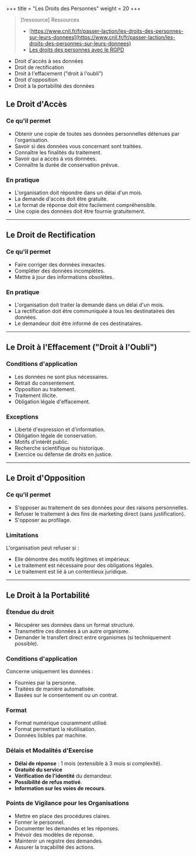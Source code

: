 +++
title = "Les Droits des Personnes"
weight = 20
+++

> [!ressource] Ressources
> - [https://www.cnil.fr/fr/passer-laction/les-droits-des-personnes-sur-leurs-donnees](https://www.cnil.fr/fr/passer-laction/les-droits-des-personnes-sur-leurs-donnees)
> - [Les droits des personnes avec le RGPD](https://rgpd.orson.io/11/rgpd-et-droits-des-personnes)

- Droit d'accès à ses données
- Droit de rectification
- Droit à l'effacement ("droit à l'oubli")
- Droit d'opposition
- Droit à la portabilité des données

## Le Droit d'Accès

### Ce qu'il permet

- Obtenir une copie de toutes ses données personnelles détenues par l'organisation.
- Savoir si des données vous concernant sont traitées.
- Connaître les finalités du traitement.
- Savoir qui a accès à vos données.
- Connaître la durée de conservation prévue.

### En pratique

- L'organisation doit répondre dans un délai d'un mois.
- La demande d'accès doit être gratuite.
- Le format de réponse doit être facilement compréhensible.
- Une copie des données doit être fournie gratuitement.

---

## Le Droit de Rectification

### Ce qu'il permet

- Faire corriger des données inexactes.
- Compléter des données incomplètes.
- Mettre à jour des informations obsolètes.

### En pratique

- L'organisation doit traiter la demande dans un délai d'un mois.
- La rectification doit être communiquée à tous les destinataires des données.
- Le demandeur doit être informé de ces destinataires.

---

## Le Droit à l'Effacement ("Droit à l'Oubli")

### Conditions d'application

- Les données ne sont plus nécessaires.
- Retrait du consentement.
- Opposition au traitement.
- Traitement illicite.
- Obligation légale d'effacement.

### Exceptions

- Liberté d'expression et d'information.
- Obligation légale de conservation.
- Motifs d'intérêt public.
- Recherche scientifique ou historique.
- Exercice ou défense de droits en justice.

---

## Le Droit d'Opposition

### Ce qu'il permet

- S'opposer au traitement de ses données pour des raisons personnelles.
- Refuser le traitement à des fins de marketing direct (sans justification).
- S'opposer au profilage.

### Limitations

L'organisation peut refuser si :

- Elle démontre des motifs légitimes et impérieux.
- Le traitement est nécessaire pour des obligations légales.
- Le traitement est lié à un contentieux juridique.

---

## Le Droit à la Portabilité

### Étendue du droit

- Récupérer ses données dans un format structuré.
- Transmettre ces données à un autre organisme.
- Demander le transfert direct entre organismes (si techniquement possible).

### Conditions d'application

Concerne uniquement les données :

- Fournies par la personne.
- Traitées de manière automatisée.
- Basées sur le consentement ou un contrat.

### Format

- Format numérique couramment utilisé.
- Format permettant la réutilisation.
- Données lisibles par machine.

### Délais et Modalités d'Exercise

- **Délai de réponse** : 1 mois (extensible à 3 mois si complexité).
- **Gratuité du service**
- **Vérification de l'identité** du demandeur.
- **Possibilité de refus motivé**.
- **Information sur les voies de recours**.

### Points de Vigilance pour les Organisations

- Mettre en place des procédures claires.
- Former le personnel.
- Documenter les demandes et les réponses.
- Prévoir des modèles de réponse.
- Maintenir un registre des demandes.
- Assurer la traçabilité des actions.
